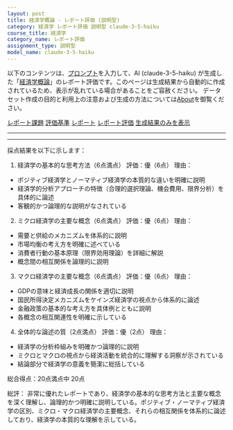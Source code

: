 ```yaml
---
layout: post
title: 経済学概論 - レポート評価 (説明型)
category: 経済学 レポート評価 説明型 claude-3-5-haiku
course_title: 経済学
category_name: レポート評価
assignment_type: 説明型
model_name: claude-3-5-haiku
---
```


以下のコンテンツは、[プロンプト](http://127.0.0.1:8000/generated/経済学/claude-3-5-haiku/prompt_レポート評価-説明型.md)を入力して、AI (claude-3-5-haiku) が生成した「[経済学概論](/contents/経済学/)」のレポート評価です。このページは生成結果から自動的に作成されているため、表示が乱れている場合があることをご容赦ください。
データセット作成の目的と利用上の注意および生成の方法については[About](/About)を御覧ください。

[レポート課題](../レポート課題-説明型)
[評価基準](../評価基準-説明型)
[レポート](../レポート-説明型)
[レポート評価](../レポート評価-説明型)
[生成結果のみを表示](http://127.0.0.1:8000/generated/経済学/claude-3-5-haiku/レポート評価-説明型.md)
  

***
***
  
採点結果を以下に示します：

1. 経済学の基本的な思考方法（6点満点）
評価：優（6点）
理由：
- ポジティブ経済学とノーマティブ経済学の本質的な違いを明確に説明
- 経済学的分析アプローチの特徴（合理的選択理論、機会費用、限界分析）を具体的に論述
- 客観的かつ論理的な説明がなされている

2. ミクロ経済学の主要な概念（6点満点）
評価：優（6点）
理由：
- 需要と供給のメカニズムを体系的に説明
- 市場均衡の考え方を明確に述べている
- 消費者行動の基本原理（限界効用理論）を詳細に解説
- 概念間の相互関係を論理的に説明

3. マクロ経済学の主要な概念（6点満点）
評価：優（6点）
理由：
- GDPの意味と経済成長の関係を適切に説明
- 国民所得決定メカニズムをケインズ経済学の視点から体系的に論述
- 金融政策の基本的な考え方を具体例とともに説明
- 各概念の相互関連性を明確に示している

4. 全体的な論述の質（2点満点）
評価：優（2点）
理由：
- 経済学の分析枠組みを明確かつ論理的に説明
- ミクロとマクロの視点から経済活動を統合的に理解する洞察が示されている
- 結論部分で経済学の意義を簡潔に総括している

総合得点：20点満点中 20点

総評：
非常に優れたレポートであり、経済学の基本的な思考方法と主要な概念を深く理解し、論理的かつ明確に説明している。ポジティブ・ノーマティブ経済学の区別、ミクロ・マクロ経済学の主要概念、それらの相互関係を体系的に論述しており、経済学の本質的な理解を示している。
